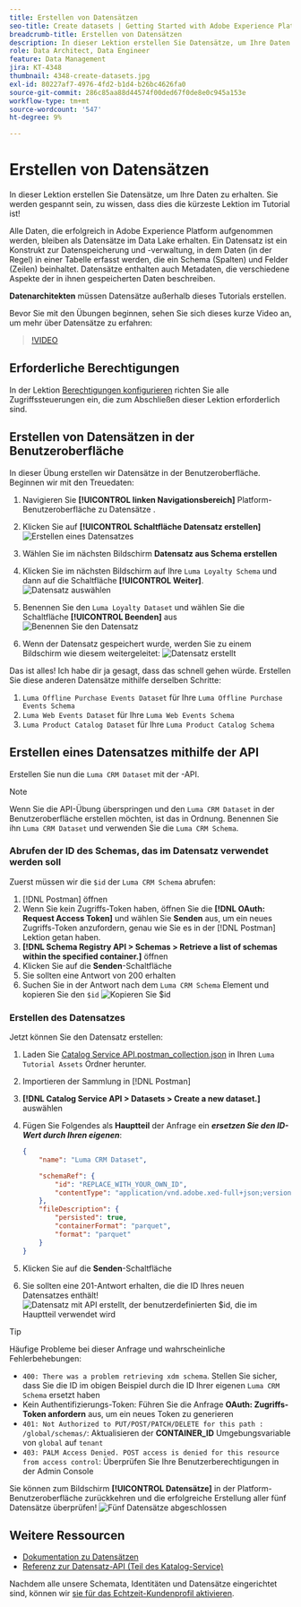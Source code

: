 ```yaml
---
title: Erstellen von Datensätzen
seo-title: Create datasets | Getting Started with Adobe Experience Platform for Data Architects and Data Engineers
breadcrumb-title: Erstellen von Datensätzen
description: In dieser Lektion erstellen Sie Datensätze, um Ihre Daten zu erhalten.
role: Data Architect, Data Engineer
feature: Data Management
jira: KT-4348
thumbnail: 4348-create-datasets.jpg
exl-id: 80227af7-4976-4fd2-b1d4-b26bc4626fa0
source-git-commit: 286c85aa88d44574f00ded67f0de8e0c945a153e
workflow-type: tm+mt
source-wordcount: '547'
ht-degree: 9%

---
```


# Erstellen von Datensätzen

<!--15min-->

In dieser Lektion erstellen Sie Datensätze, um Ihre Daten zu erhalten. Sie werden gespannt sein, zu wissen, dass dies die kürzeste Lektion im Tutorial ist!

Alle Daten, die erfolgreich in Adobe Experience Platform aufgenommen werden, bleiben als Datensätze im Data Lake erhalten. Ein Datensatz ist ein Konstrukt zur Datenspeicherung und -verwaltung, in dem Daten (in der Regel) in einer Tabelle erfasst werden, die ein Schema (Spalten) und Felder (Zeilen) beinhaltet. Datensätze enthalten auch Metadaten, die verschiedene Aspekte der in ihnen gespeicherten Daten beschreiben.

**Datenarchitekten** müssen Datensätze außerhalb dieses Tutorials erstellen.

Bevor Sie mit den Übungen beginnen, sehen Sie sich dieses kurze Video an, um mehr über Datensätze zu erfahren:
>[!VIDEO](https://video.tv.adobe.com/v/34310?learn=on&enablevpops&captions=ger)

## Erforderliche Berechtigungen

In der Lektion [Berechtigungen konfigurieren](configure-permissions.md) richten Sie alle Zugriffssteuerungen ein, die zum Abschließen dieser Lektion erforderlich sind.

<!--
* Permission items **[!UICONTROL Data Management]** > **[!UICONTROL View Datasets]** and **[!UICONTROL Manage Datasets]**
* Permission item **[!UICONTROL Sandboxes]** > `Luma Tutorial`
* User-role access to the `Luma Tutorial Platform` product profile
* Developer-role access to the `Luma Tutorial Platform` product profile (for API)
-->

## Erstellen von Datensätzen in der Benutzeroberfläche

In dieser Übung erstellen wir Datensätze in der Benutzeroberfläche. Beginnen wir mit den Treuedaten:

1. Navigieren Sie **[!UICONTROL linken Navigationsbereich]** Platform-Benutzeroberfläche zu Datensätze .
1. Klicken Sie auf **[!UICONTROL Schaltfläche Datensatz erstellen]**
   ![Erstellen eines Datensatzes](assets/datasets-createDataset.png)

1. Wählen Sie im nächsten Bildschirm **Datensatz aus Schema erstellen**
1. Klicken Sie im nächsten Bildschirm auf Ihre `Luma Loyalty Schema` und dann auf die Schaltfläche **[!UICONTROL Weiter]**.
   ![Datensatz auswählen](assets/datasets-selectSchema.png)

1. Benennen Sie den `Luma Loyalty Dataset` und wählen Sie die Schaltfläche **[!UICONTROL Beenden]** aus
   ![Benennen Sie den Datensatz](assets/datasets-nameDataset.png)
1. Wenn der Datensatz gespeichert wurde, werden Sie zu einem Bildschirm wie diesem weitergeleitet:
   ![Datensatz erstellt](assets/datasets-created.png)

Das ist alles! Ich habe dir ja gesagt, dass das schnell gehen würde. Erstellen Sie diese anderen Datensätze mithilfe derselben Schritte:

1. `Luma Offline Purchase Events Dataset` für Ihre `Luma Offline Purchase Events Schema`
1. `Luma Web Events Dataset` für Ihre `Luma Web Events Schema`
1. `Luma Product Catalog Dataset` für Ihre `Luma Product Catalog Schema`


## Erstellen eines Datensatzes mithilfe der API

Erstellen Sie nun die `Luma CRM Dataset` mit der -API.

>[!NOTE]
>
>Wenn Sie die API-Übung überspringen und den `Luma CRM Dataset` in der Benutzeroberfläche erstellen möchten, ist das in Ordnung. Benennen Sie ihn `Luma CRM Dataset` und verwenden Sie die `Luma CRM Schema`.

### Abrufen der ID des Schemas, das im Datensatz verwendet werden soll

Zuerst müssen wir die `$id` der `Luma CRM Schema` abrufen:

1. [!DNL Postman] öffnen
1. Wenn Sie kein Zugriffs-Token haben, öffnen Sie die **[!DNL OAuth: Request Access Token]** und wählen Sie **Senden** aus, um ein neues Zugriffs-Token anzufordern, genau wie Sie es in der [!DNL Postman] Lektion getan haben.
1. **[!DNL Schema Registry API > Schemas > Retrieve a list of schemas within the specified container.]** öffnen
1. Klicken Sie auf die **Senden**-Schaltfläche
1. Sie sollten eine Antwort von 200 erhalten
1. Suchen Sie in der Antwort nach dem `Luma CRM Schema` Element und kopieren Sie den `$id`
   ![Kopieren Sie $id](assets/dataset-crm-getSchemaId.png)

### Erstellen des Datensatzes

Jetzt können Sie den Datensatz erstellen:

1. Laden Sie [Catalog Service API.postman_collection.json](https://raw.githubusercontent.com/adobe/experience-platform-postman-samples/master/apis/experience-platform/Catalog%20Service%20API.postman_collection.json) in Ihren `Luma Tutorial Assets` Ordner herunter.
1. Importieren der Sammlung in [!DNL Postman]
1. **[!DNL Catalog Service API > Datasets > Create a new dataset.]** auswählen
1. Fügen Sie Folgendes als **Hauptteil** der Anfrage ein ***ersetzen Sie den ID-Wert durch Ihren eigenen***:

   ```json
   {
       "name": "Luma CRM Dataset",
   
       "schemaRef": {
           "id": "REPLACE_WITH_YOUR_OWN_ID",
           "contentType": "application/vnd.adobe.xed-full+json;version=1"
       },
       "fileDescription": {
           "persisted": true,
           "containerFormat": "parquet",
           "format": "parquet"
       }
   }
   ```

1. Klicken Sie auf die **Senden**-Schaltfläche
1. Sie sollten eine 201-Antwort erhalten, die die ID Ihres neuen Datensatzes enthält!
   ![Datensatz mit API erstellt, der benutzerdefinierten $id, die im Hauptteil verwendet wird](assets/datasets-crm-created.png)

>[!TIP]
>
> Häufige Probleme bei dieser Anfrage und wahrscheinliche Fehlerbehebungen:
>
> * `400: There was a problem retrieving xdm schema`. Stellen Sie sicher, dass Sie die ID im obigen Beispiel durch die ID Ihrer eigenen `Luma CRM Schema` ersetzt haben
> * Kein Authentifizierungs-Token: Führen Sie die Anfrage **OAuth: Zugriffs-Token anfordern** aus, um ein neues Token zu generieren
> * `401: Not Authorized to PUT/POST/PATCH/DELETE for this path : /global/schemas/`: Aktualisieren der **CONTAINER_ID** Umgebungsvariable von `global` auf `tenant`
> * `403: PALM Access Denied. POST access is denied for this resource from access control`: Überprüfen Sie Ihre Benutzerberechtigungen in der Admin Console


Sie können zum Bildschirm **[!UICONTROL Datensätze]** in der Platform-Benutzeroberfläche zurückkehren und die erfolgreiche Erstellung aller fünf Datensätze überprüfen!
![Fünf Datensätze abgeschlossen](assets/datasets-allComplete.png)


## Weitere Ressourcen

* [Dokumentation zu Datensätzen](https://experienceleague.adobe.com/docs/experience-platform/catalog/datasets/overview.html?lang=de)
* [Referenz zur Datensatz-API (Teil des Katalog-Service)](https://www.adobe.io/experience-platform-apis/references/catalog/#tag/Datasets)

Nachdem alle unsere Schemata, Identitäten und Datensätze eingerichtet sind, können wir [sie für das Echtzeit-Kundenprofil aktivieren](enable-profiles.md).
